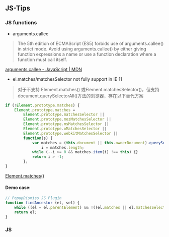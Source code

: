 ## JS-Tips

### JS functions
* arguments.callee
> The 5th edition of ECMAScript (ES5) forbids use of arguments.callee() in strict mode. Avoid using arguments.callee() by either giving function expressions a name or use a function declaration where a function must call itself.

[arguments.callee - JavaScript | MDN](https://developer.mozilla.org/en-US/docs/Web/JavaScript/Reference/Functions/arguments/callee)

* el.matches/matchesSelector not fully support in IE 11
> 对于不支持 Element.matches() 或Element.matchesSelector()，但支持document.querySelectorAll()方法的浏览器，存在以下替代方案

```javascript
if (!Element.prototype.matches) {
    Element.prototype.matches = 
        Element.prototype.matchesSelector || 
        Element.prototype.mozMatchesSelector ||
        Element.prototype.msMatchesSelector || 
        Element.prototype.oMatchesSelector || 
        Element.prototype.webkitMatchesSelector ||
        function(s) {
            var matches = (this.document || this.ownerDocument).querySelectorAll(s),
                i = matches.length;
            while (--i >= 0 && matches.item(i) !== this) {}
            return i > -1;            
        };
}
```
[Element.matches()](https://developer.mozilla.org/zh-CN/docs/Web/API/Element/matches)

#### Demo case:
```javascript
// PopupDismiss JS Plugin
function findAncestor (el, sel) {
	while ((el = el.parentElement) && !((el.matches || el.matchesSelector).call(el, sel))) {}
	return el;
}
```

### JS 
